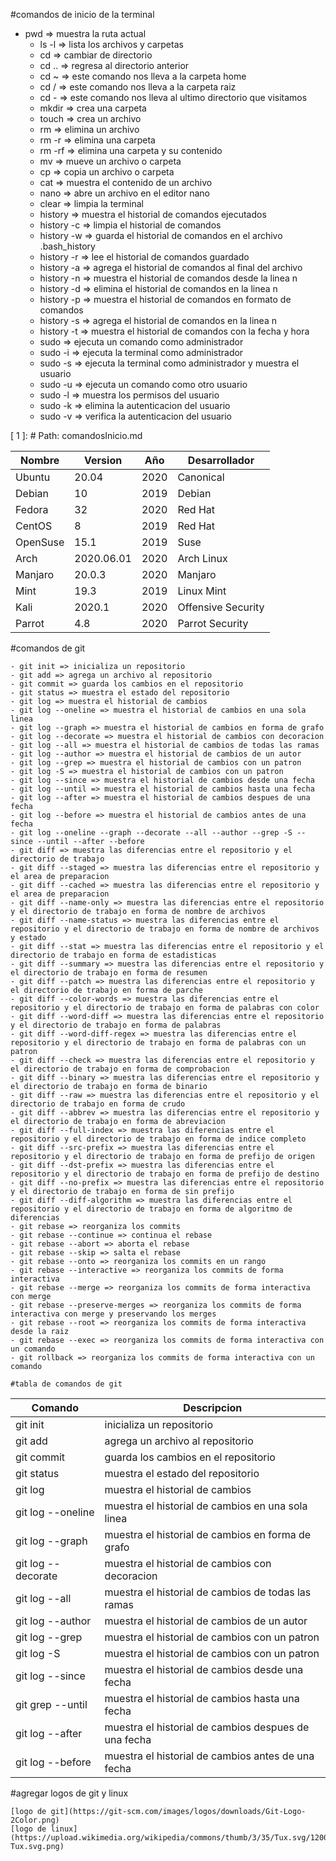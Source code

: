 #comandos de inicio de la terminal
 - pwd => muestra la ruta actual
    - ls -l => lista los archivos y carpetas
    - cd => cambiar de directorio
    - cd .. => regresa al directorio anterior
    - cd ~ => este comando nos lleva a la carpeta home
    - cd / => este comando nos lleva a la carpeta raiz
    - cd - => este comando nos lleva al ultimo directorio que visitamos
    - mkdir => crea una carpeta
    - touch => crea un archivo
    - rm => elimina un archivo
    - rm -r => elimina una carpeta
    - rm -rf => elimina una carpeta y su contenido
    - mv => mueve un archivo o carpeta
    - cp => copia un archivo o carpeta
    - cat => muestra el contenido de un archivo
    - nano => abre un archivo en el editor nano
    - clear => limpia la terminal
    - history => muestra el historial de comandos ejecutados
    - history -c => limpia el historial de comandos 
    - history -w => guarda el historial de comandos en el archivo .bash_history
    - history -r => lee el historial de comandos guardado
    - history -a => agrega el historial de comandos al final del archivo
    - history -n => muestra el historial de comandos desde la linea n
    - history -d => elimina el historial de comandos en la linea n
    - history -p => muestra el historial de comandos en formato de comandos
    - history -s => agrega el historial de comandos en la linea n
    - history -t => muestra el historial de comandos con la fecha y hora
    - sudo => ejecuta un comando como administrador
    - sudo -i => ejecuta la terminal como administrador
    - sudo -s => ejecuta la terminal como administrador y muestra el usuario
    - sudo -u => ejecuta un comando como otro usuario
    - sudo -l => muestra los permisos del usuario
    - sudo -k => elimina la autenticacion del usuario
    - sudo -v => verifica la autenticacion del usuario

[ 1 ]: # Path: comandosInicio.md

| Nombre | Version | Año | Desarrollador    |
|--------|---------|-----|------------------|
| Ubuntu | 20.04   | 2020 | Canonical       |
| Debian | 10      | 2019 | Debian          |
| Fedora | 32      | 2020 | Red Hat         |
| CentOS | 8       | 2019 | Red Hat         |
| OpenSuse| 15.1    | 2019 | Suse           |
| Arch   | 2020.06.01 | 2020 | Arch Linux   |
| Manjaro| 20.0.3  | 2020 | Manjaro         |
| Mint   | 19.3    | 2019 | Linux Mint      |
| Kali   | 2020.1  | 2020 | Offensive Security | 
| Parrot | 4.8     | 2020 | Parrot Security |

#comandos de git 

    - git init => inicializa un repositorio
    - git add => agrega un archivo al repositorio
    - git commit => guarda los cambios en el repositorio
    - git status => muestra el estado del repositorio
    - git log => muestra el historial de cambios
    - git log --oneline => muestra el historial de cambios en una sola linea
    - git log --graph => muestra el historial de cambios en forma de grafo
    - git log --decorate => muestra el historial de cambios con decoracion
    - git log --all => muestra el historial de cambios de todas las ramas
    - git log --author => muestra el historial de cambios de un autor
    - git log --grep => muestra el historial de cambios con un patron
    - git log -S => muestra el historial de cambios con un patron
    - git log --since => muestra el historial de cambios desde una fecha
    - git log --until => muestra el historial de cambios hasta una fecha
    - git log --after => muestra el historial de cambios despues de una fecha
    - git log --before => muestra el historial de cambios antes de una fecha
    - git log --oneline --graph --decorate --all --author --grep -S --since --until --after --before
    - git diff => muestra las diferencias entre el repositorio y el directorio de trabajo
    - git diff --staged => muestra las diferencias entre el repositorio y el area de preparacion
    - git diff --cached => muestra las diferencias entre el repositorio y el area de preparacion
    - git diff --name-only => muestra las diferencias entre el repositorio y el directorio de trabajo en forma de nombre de archivos
    - git diff --name-status => muestra las diferencias entre el repositorio y el directorio de trabajo en forma de nombre de archivos y estado
    - git diff --stat => muestra las diferencias entre el repositorio y el directorio de trabajo en forma de estadisticas
    - git diff --summary => muestra las diferencias entre el repositorio y el directorio de trabajo en forma de resumen
    - git diff --patch => muestra las diferencias entre el repositorio y el directorio de trabajo en forma de parche
    - git diff --color-words => muestra las diferencias entre el repositorio y el directorio de trabajo en forma de palabras con color
    - git diff --word-diff => muestra las diferencias entre el repositorio y el directorio de trabajo en forma de palabras
    - git diff --word-diff-regex => muestra las diferencias entre el repositorio y el directorio de trabajo en forma de palabras con un patron
    - git diff --check => muestra las diferencias entre el repositorio y el directorio de trabajo en forma de comprobacion 
    - git diff --binary => muestra las diferencias entre el repositorio y el directorio de trabajo en forma de binario
    - git diff --raw => muestra las diferencias entre el repositorio y el directorio de trabajo en forma de crudo
    - git diff --abbrev => muestra las diferencias entre el repositorio y el directorio de trabajo en forma de abreviacion
    - git diff --full-index => muestra las diferencias entre el repositorio y el directorio de trabajo en forma de indice completo
    - git diff --src-prefix => muestra las diferencias entre el repositorio y el directorio de trabajo en forma de prefijo de origen
    - git diff --dst-prefix => muestra las diferencias entre el repositorio y el directorio de trabajo en forma de prefijo de destino
    - git diff --no-prefix => muestra las diferencias entre el repositorio y el directorio de trabajo en forma de sin prefijo
    - git diff --diff-algorithm => muestra las diferencias entre el repositorio y el directorio de trabajo en forma de algoritmo de diferencias
    - git rebase => reorganiza los commits
    - git rebase --continue => continua el rebase
    - git rebase --abort => aborta el rebase
    - git rebase --skip => salta el rebase
    - git rebase --onto => reorganiza los commits en un rango
    - git rebase --interactive => reorganiza los commits de forma interactiva
    - git rebase --merge => reorganiza los commits de forma interactiva con merge 
    - git rebase --preserve-merges => reorganiza los commits de forma interactiva con merge y preservando los merges
    - git rebase --root => reorganiza los commits de forma interactiva desde la raiz
    - git rebase --exec => reorganiza los commits de forma interactiva con un comando
    - git rollback => reorganiza los commits de forma interactiva con un comando

    #tabla de comandos de git

| Comando | Descripcion |
|---------|-------------|
| git init | inicializa un repositorio |
| git add | agrega un archivo al repositorio |
| git commit | guarda los cambios en el repositorio |
| git status | muestra el estado del repositorio |
| git log | muestra el historial de cambios |
| git log --oneline | muestra el historial de cambios en una sola linea |
| git log --graph | muestra el historial de cambios en forma de grafo |
| git log --decorate | muestra el historial de cambios con decoracion |
| git log --all | muestra el historial de cambios de todas las ramas |
| git log --author | muestra el historial de cambios de un autor |
| git log --grep | muestra el historial de cambios con un patron |
| git log -S | muestra el historial de cambios con un patron |
| git log --since | muestra el historial de cambios desde una fecha |
| git grep --until | muestra el historial de cambios hasta una fecha |
| git log --after | muestra el historial de cambios despues de una fecha |
| git log --before | muestra el historial de cambios antes de una fecha |

#agregar logos de git y linux

    [logo de git](https://git-scm.com/images/logos/downloads/Git-Logo-2Color.png)
    [logo de linux](https://upload.wikimedia.org/wikipedia/commons/thumb/3/35/Tux.svg/1200px-Tux.svg.png)